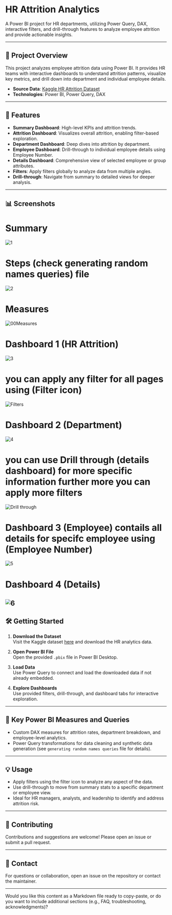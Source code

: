 
# HR Attrition Analytics

A Power BI project for HR departments, utilizing Power Query, DAX, interactive filters, and drill-through features to analyze employee attrition and provide actionable insights.

---

## 📂 Project Overview

This project analyzes employee attrition data using Power BI. It provides HR teams with interactive dashboards to understand attrition patterns, visualize key metrics, and drill down into department and individual employee details.

- **Source Data**: [Kaggle HR Attrition Dataset](https://www.kaggle.com/)
- **Technologies**: Power BI, Power Query, DAX

---

## 🚀 Features

- **Summary Dashboard**: High-level KPIs and attrition trends.
- **Attrition Dashboard**: Visualizes overall attrition, enabling filter-based exploration.
- **Department Dashboard**: Deep dives into attrition by department.
- **Employee Dashboard**: Drill-through to individual employee details using Employee Number.
- **Details Dashboard**: Comprehensive view of selected employee or group attributes.
- **Filters**: Apply filters globally to analyze data from multiple angles.
- **Drill-through**: Navigate from summary to detailed views for deeper analysis.

---

## 📊 Screenshots

# Summary
![1](https://github.com/MohamedAtef3155/HR-Attrition-Analytics/assets/126327548/337b1a6c-4d40-442b-9a59-9e47f45d198e)

# Steps (check generating random names queries) file
![2](https://github.com/MohamedAtef3155/HR-Attrition-Analytics/assets/126327548/0a99f2ca-f6fe-4f95-9c3b-fb24ee0e898c)

# Measures
![00Measures](https://github.com/MohamedAtef3155/HR-Attrition-Analytics/assets/126327548/3bc8e665-e028-4575-b639-124688bd7e03)

# Dashboard 1 (HR Attrition)
![3](https://github.com/MohamedAtef3155/HR-Attrition-Analytics/assets/126327548/e5bb3803-1a97-4216-9733-97f5136465fb)

# you can apply any filter for all pages using (Filter icon)
![Filters](https://github.com/MohamedAtef3155/HR-Attrition-Analytics/assets/126327548/2d507963-6e4a-42d2-9931-0825c60c61d8)

# Dashboard 2 (Department)
![4](https://github.com/MohamedAtef3155/HR-Attrition-Analytics/assets/126327548/d6ad66a1-49d7-4ea1-bce7-26a57ba71a74)

# you can use Drill through (details dashboard) for more specific information further more  you can apply more filters
![Drill through](https://github.com/MohamedAtef3155/HR-Attrition-Analytics/assets/126327548/4c91ee44-00aa-439c-9691-f88d84d2a28e)

# Dashboard 3 (Employee) contails all details for specifc employee using (Employee Number)
![5](https://github.com/MohamedAtef3155/HR-Attrition-Analytics/assets/126327548/3acc033b-ced0-4cfd-89f0-979b444de7d1)

# Dashboard 4 (Details)
![6](https://github.com/MohamedAtef3155/HR-Attrition-Analytics/assets/126327548/382b4530-8cb5-4b54-90e1-4358de0a4d6e)
---

## 🛠️ Getting Started

1. **Download the Dataset**  
   Visit the Kaggle dataset [here](https://www.kaggle.com/) and download the HR analytics data.

2. **Open Power BI File**  
   Open the provided `.pbix` file in Power BI Desktop.

3. **Load Data**  
   Use Power Query to connect and load the downloaded data if not already embedded.

4. **Explore Dashboards**  
   Use provided filters, drill-through, and dashboard tabs for interactive exploration.

---

## 📄 Key Power BI Measures and Queries

- Custom DAX measures for attrition rates, department breakdown, and employee-level analytics.
- Power Query transformations for data cleaning and synthetic data generation (see `generating random names queries` file for details).

---

## 💡 Usage

- Apply filters using the filter icon to analyze any aspect of the data.
- Use drill-through to move from summary stats to a specific department or employee view.
- Ideal for HR managers, analysts, and leadership to identify and address attrition risk.

---

## 🤝 Contributing

Contributions and suggestions are welcome! Please open an issue or submit a pull request.

---

## 📧 Contact

For questions or collaboration, open an issue on the repository or contact the maintainer.

---

Would you like this content as a Markdown file ready to copy-paste, or do you want to include additional sections (e.g., FAQ, troubleshooting, acknowledgments)?
